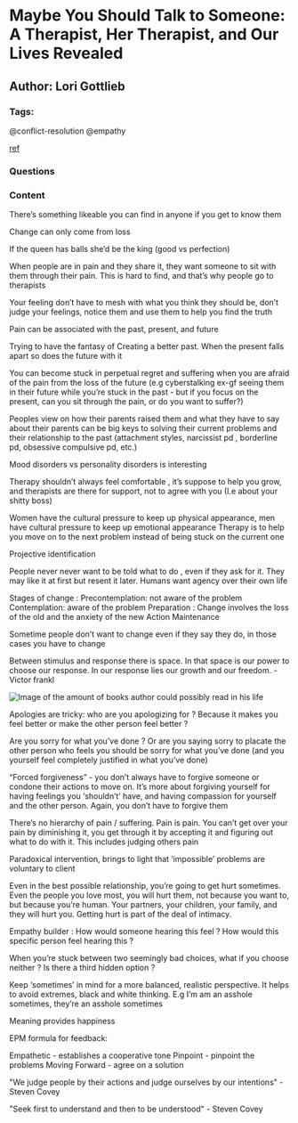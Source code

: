 # Maybe You Should Talk to Someone: A Therapist, Her Therapist, and Our Lives Revealed

## Author: Lori Gottlieb

### Tags: 

@conflict-resolution @empathy

[ref](https://www.goodreads.com/book/show/37570546-maybe-you-should-talk-to-someone)

### Questions

### Content

There’s something likeable you can find in anyone if you get to know them

Change can only come from loss

If the queen has balls she’d be the king (good vs perfection)

When people are in pain and they share it, they want someone to sit with them through their pain. This is hard to find, and that’s why people go to therapists 

Your feeling don’t have to mesh with what you think they should be, don’t judge your feelings, notice them and use them to help you find the truth

Pain can be associated with the past, present, and future

Trying to have the fantasy of Creating a better past. When the present falls apart so does the future with it 

You can become stuck in perpetual regret and suffering when you are afraid of the pain from the loss of the future (e.g cyberstalking ex-gf seeing them in their future while you’re stuck in the past - but if you focus on the present, can you sit through the pain, or do you want to suffer?)

Peoples view on how their parents raised them and what they have to say about their parents can be big keys to solving their current problems and their relationship to the past (attachment styles, narcissist pd , borderline pd, obsessive compulsive pd, etc.)

Mood disorders vs personality disorders is interesting 

Therapy shouldn’t always feel comfortable , it’s suppose to help you grow, and therapists are there for support, not to agree with you (I.e about your shitty boss)

Women have the cultural pressure to keep up physical appearance, men have cultural pressure to keep up emotional appearance 
Therapy is to help you move on to the next problem instead of being stuck on the current one

Projective identification

People never never want to be told what to do , even if they ask for it. They may like it at first but resent it later. Humans want agency over their own life

Stages of change :
Precontemplation: not aware of the problem 
Contemplation: aware of the problem
Preparation :
Change involves the loss of the old and the anxiety of the new
Action
Maintenance

Sometime people don’t want to change even if they say they do, in those cases you have to change 

Between stimulus and response there is space.
In that space is our power to choose our response. In our response lies our growth and our freedom. -Victor frankl 

![Image of the amount of books author could possibly read in his life](https://www.psychologynoteshq.com/wp-content/uploads/2019/05/erikerikson-01.jpg)

Apologies are tricky:
who are you apologizing for ? Because it makes you feel better or make the other person feel better ?

Are you sorry for what you’ve done ? Or are you saying sorry to placate the other person who feels you should be sorry for what you’ve done (and you yourself feel completely justified in what you’ve done)

“Forced forgiveness” - you don’t always have to forgive someone or condone their actions to move on. It’s more about forgiving yourself for having feelings you ‘shouldn’t’ have, and having compassion for yourself and the other person. Again, you don’t have to forgive them

There’s no hierarchy of pain / suffering. Pain is pain. You can’t get over your pain by diminishing it, you get through it by accepting it and figuring out what to do with it. This includes judging others pain

Paradoxical intervention, brings to light that ‘impossible’ problems are voluntary to client

Even in the best possible relationship, you’re going to get hurt sometimes. Even the people you love most, you will hurt them, not because you want to, but because you’re human. Your partners, your children, your family, and they will hurt you. Getting hurt is part of the deal of intimacy.

Empathy builder : How would someone hearing this feel ? How would this specific person feel hearing this ?

When you’re stuck between two seemingly bad choices, what if you choose neither ? Is there a third hidden option ?

Keep ‘sometimes’ in mind for a more balanced, realistic perspective. It helps to avoid extremes, black and white thinking. E.g I’m am an asshole sometimes, they’re an asshole sometimes

Meaning provides happiness 

EPM formula for feedback:

Empathetic - establishes a cooperative tone
Pinpoint - pinpoint the problems
Moving Forward - agree on a solution

"We judge people by their actions and judge ourselves by our intentions" - Steven Covey

"Seek first to understand and then to be understood" - Steven Covey
